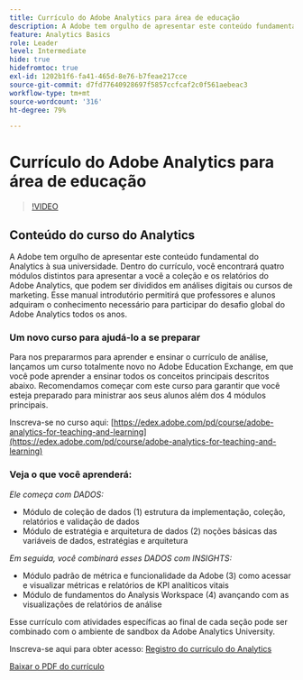 ```yaml
---
title: Currículo do Adobe Analytics para área de educação
description: A Adobe tem orgulho de apresentar este conteúdo fundamental do Analytics à sua universidade. Dentro do currículo, você encontrará quatro módulos distintos para apresentar a você a coleção e os relatórios do Adobe Analytics, que podem ser divididos em análises digitais ou cursos de marketing. Esse manual introdutório permitirá que professores e alunos adquiram o conhecimento necessário para participar do desafio global do Adobe Analytics todos os anos.
feature: Analytics Basics
role: Leader
level: Intermediate
hide: true
hidefromtoc: true
exl-id: 1202b1f6-fa41-465d-8e76-b7feae217cce
source-git-commit: d7fd77640928697f5857ccfcaf2c0f561aebeac3
workflow-type: tm+mt
source-wordcount: '316'
ht-degree: 79%

---
```


# Currículo do Adobe Analytics para área de educação

>[!VIDEO](https://video.tv.adobe.com/v/334350/?quality=12&learn=on)

## Conteúdo do curso do Analytics

A Adobe tem orgulho de apresentar este conteúdo fundamental do Analytics à sua universidade. Dentro do currículo, você encontrará quatro módulos distintos para apresentar a você a coleção e os relatórios do Adobe Analytics, que podem ser divididos em análises digitais ou cursos de marketing. Esse manual introdutório permitirá que professores e alunos adquiram o conhecimento necessário para participar do desafio global do Adobe Analytics todos os anos.

### Um novo curso para ajudá-lo a se preparar

Para nos prepararmos para aprender e ensinar o currículo de análise, lançamos um curso totalmente novo no Adobe Education Exchange, em que você pode aprender a ensinar todos os conceitos principais descritos abaixo. Recomendamos começar com este curso para garantir que você esteja preparado para ministrar aos seus alunos além dos 4 módulos principais.

Inscreva-se no curso aqui: [https://edex.adobe.com/pd/course/adobe-analytics-for-teaching-and-learning](https://edex.adobe.com/pd/course/adobe-analytics-for-teaching-and-learning)

### Veja o que você aprenderá:

*Ele começa com DADOS:*

* Módulo de coleção de dados (1) estrutura da implementação, coleção, relatórios e validação de dados
* Módulo de estratégia e arquitetura de dados (2) noções básicas das variáveis de dados, estratégias e arquitetura

*Em seguida, você combinará esses DADOS com INSIGHTS:*

* Módulo padrão de métrica e funcionalidade da Adobe (3) como acessar e visualizar métricas e relatórios de KPI analíticos vitais
* Módulo de fundamentos do Analysis Workspace (4) avançando com as visualizações de relatórios de análise

Esse currículo com atividades específicas ao final de cada seção pode ser combinado com o ambiente de sandbox da Adobe Analytics University.

Inscreva-se aqui para obter acesso: [Registro do currículo do Analytics](https://experienceleague.adobe.com/landing/analytics-university?lang=pt-BR)

[Baixar o PDF do currículo](assets/Adobe-Analytics-Curriculum_2021.pdf)
